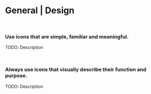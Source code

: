 # General | Design
<br>


### Use icons that are simple, familiar and meaningful.

TODO: Description

<br>


### Always use icons that visually describe their function and purpose.

TODO: Description

<br>


